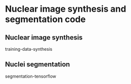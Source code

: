 # Nuclear image synthesis and segmentation code

## Nuclear image synthesis
training-data-synthesis

## Nuclei segmentation
segmentation-tensorflow
